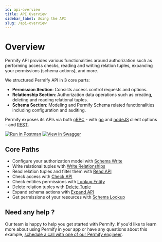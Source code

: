 ```yaml
---
id: api-overview
title: API Overview
sidebar_label: Using the API
slug: /api-overview
---
```


# Overview

Permify API provides various functionalities around authorization such as performing access checks, reading and writing relation tuples, expanding your permissions (schema actions), and more.

We structured Permify API in 3 core parts:

- **Permission Section**: Consists access control requests and options.
- **Relationship Section**: Authorization data operations such as creating, deleting and reading relational tuples.
- **Schema Section**: Modeling and Permify Schema related functionalities including configuration and auditing.

Permify exposes its APIs via both [gRPC](https://buf.build/permify/permify/docs/main:base.v1) - with [go] and [nodeJS] client options - and [REST](https://restfulapi.net/). 


[go]: https://github.com/Permify/permify-go
[nodeJS]: https://github.com/Permify/permify-node

[![Run in Postman](https://run.pstmn.io/button.svg)](https://god.gw.postman.com/run-collection/16122080-54b1e316-8105-4440-b5bf-f27a05a8b4de?action=collection%2Ffork&collection-url=entityId%3D16122080-54b1e316-8105-4440-b5bf-f27a05a8b4de%26entityType%3Dcollection%26workspaceId%3Dd3a8746c-fa57-49c0-83a5-6fcf25a7fc05)
[![View in Swagger](http://jessemillar.github.io/view-in-swagger-button/button.svg)](https://app.swaggerhub.com/apis-docs/permify/permify/latest)

## Core Paths

- Configure your authorization model with [Schema Write](./api-overview/write-schema.md)
- Write relational tuples with [Write Relationships](./api-overview/write-relationships.md)
- Read relation tuples and filter them with [Read API](./api-overview/read-api.md)
- Check access with [Check API](./api-overview/check-api.md)
- Check entities permissions with [Lookup Entity](./api-overview/lookup-entity.md)
- Delete relation tuples with [Delete Tuple](./api-overview/delete-relationships.md)
- Expand schema actions with [Expand API](./api-overview/expand-api.md)
- Get permissions of your resources with [Schema Lookup](./api-overview/schema-lookup.md)

## Need any help ?

Our team is happy to help you get started with Permify. If you'd like to learn more about using Permify in your app or have any questions about this example, [schedule a call with one of our Permify engineer](https://meetings-eu1.hubspot.com/ege-aytin/call-with-an-expert).

